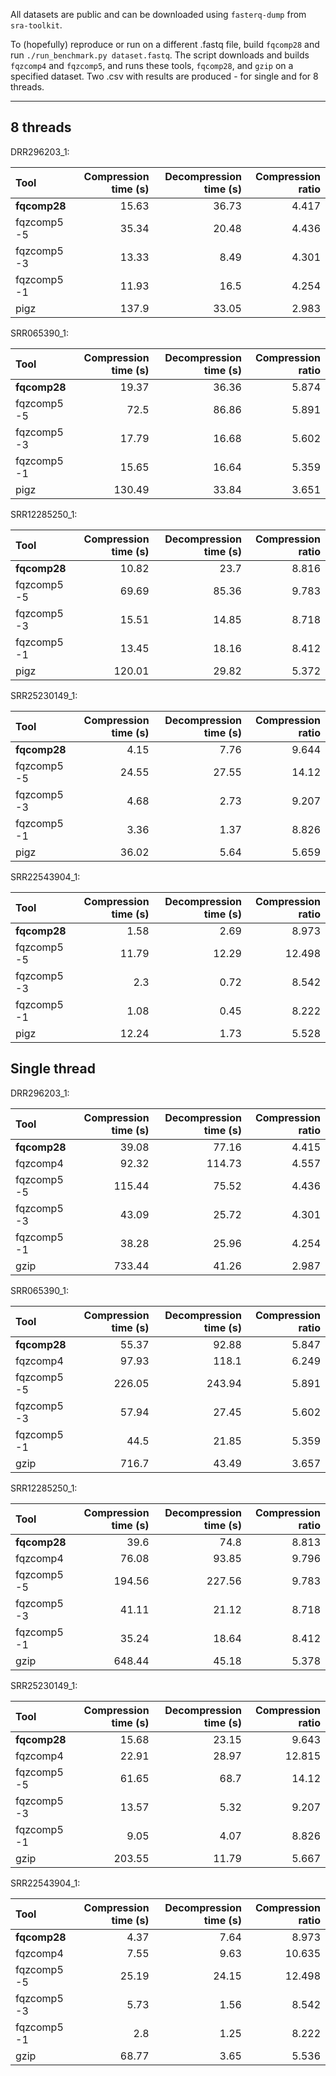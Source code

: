 All datasets are public and can be downloaded using `fasterq-dump` from `sra-toolkit`.

To (hopefully) reproduce or run on a different .fastq file, build `fqcomp28` and run `./run_benchmark.py dataset.fastq`.
The script downloads and builds `fqzcomp4` and `fqzcomp5`, and runs these tools, `fqcomp28`, and `gzip` on a specified dataset. 
Two .csv with results are produced - for single and for 8 threads.

--- 

## 8 threads

DRR296203_1:

| Tool        |   Compression time (s) |   Decompression time (s) |   Compression ratio |
|:------------|-----------------------:|-------------------------:|--------------------:|
| **fqcomp28**    |                  15.63 |                    36.73 |               4.417 |
| fqzcomp5 -5 |                  35.34 |                    20.48 |               4.436 |
| fqzcomp5 -3 |                  13.33 |                     8.49 |               4.301 |
| fqzcomp5 -1 |                  11.93 |                    16.5  |               4.254 |
| pigz        |                 137.9  |                    33.05 |               2.983 |

SRR065390_1:

| Tool        |   Compression time (s) |   Decompression time (s) |   Compression ratio |
|:------------|-----------------------:|-------------------------:|--------------------:|
| **fqcomp28**    |                  19.37 |                    36.36 |               5.874 |
| fqzcomp5 -5 |                  72.5  |                    86.86 |               5.891 |
| fqzcomp5 -3 |                  17.79 |                    16.68 |               5.602 |
| fqzcomp5 -1 |                  15.65 |                    16.64 |               5.359 |
| pigz        |                 130.49 |                    33.84 |               3.651 |

SRR12285250_1:

| Tool        |   Compression time (s) |   Decompression time (s) |   Compression ratio |
|:------------|-----------------------:|-------------------------:|--------------------:|
| **fqcomp28**    |                  10.82 |                    23.7  |               8.816 |
| fqzcomp5 -5 |                  69.69 |                    85.36 |               9.783 |
| fqzcomp5 -3 |                  15.51 |                    14.85 |               8.718 |
| fqzcomp5 -1 |                  13.45 |                    18.16 |               8.412 |
| pigz        |                 120.01 |                    29.82 |               5.372 |

SRR25230149_1:

| Tool        |   Compression time (s) |   Decompression time (s) |   Compression ratio |
|:------------|-----------------------:|-------------------------:|--------------------:|
| **fqcomp28**    |                   4.15 |                     7.76 |               9.644 |
| fqzcomp5 -5 |                  24.55 |                    27.55 |              14.12  |
| fqzcomp5 -3 |                   4.68 |                     2.73 |               9.207 |
| fqzcomp5 -1 |                   3.36 |                     1.37 |               8.826 |
| pigz        |                  36.02 |                     5.64 |               5.659 |

SRR22543904_1:

| Tool        |   Compression time (s) |   Decompression time (s) |   Compression ratio |
|:------------|-----------------------:|-------------------------:|--------------------:|
| **fqcomp28**    |                   1.58 |                     2.69 |               8.973 |
| fqzcomp5 -5 |                  11.79 |                    12.29 |              12.498 |
| fqzcomp5 -3 |                   2.3  |                     0.72 |               8.542 |
| fqzcomp5 -1 |                   1.08 |                     0.45 |               8.222 |
| pigz        |                  12.24 |                     1.73 |               5.528 |


## Single thread


DRR296203_1:

| Tool        |   Compression time (s) |   Decompression time (s) |   Compression ratio |
|:------------|-----------------------:|-------------------------:|--------------------:|
| **fqcomp28**    |                  39.08 |                    77.16 |               4.415 |
| fqzcomp4    |                  92.32 |                   114.73 |               4.557 |
| fqzcomp5 -5 |                 115.44 |                    75.52 |               4.436 |
| fqzcomp5 -3 |                  43.09 |                    25.72 |               4.301 |
| fqzcomp5 -1 |                  38.28 |                    25.96 |               4.254 |
| gzip        |                 733.44 |                    41.26 |               2.987 |

SRR065390_1:

| Tool        |   Compression time (s) |   Decompression time (s) |   Compression ratio |
|:------------|-----------------------:|-------------------------:|--------------------:|
| **fqcomp28**    |                  55.37 |                    92.88 |               5.847 |
| fqzcomp4    |                  97.93 |                   118.1  |               6.249 |
| fqzcomp5 -5 |                 226.05 |                   243.94 |               5.891 |
| fqzcomp5 -3 |                  57.94 |                    27.45 |               5.602 |
| fqzcomp5 -1 |                  44.5  |                    21.85 |               5.359 |
| gzip        |                 716.7  |                    43.49 |               3.657 |

SRR12285250_1:

| Tool        |   Compression time (s) |   Decompression time (s) |   Compression ratio |
|:------------|-----------------------:|-------------------------:|--------------------:|
| **fqcomp28**    |                  39.6  |                    74.8  |               8.813 |
| fqzcomp4    |                  76.08 |                    93.85 |               9.796 |
| fqzcomp5 -5 |                 194.56 |                   227.56 |               9.783 |
| fqzcomp5 -3 |                  41.11 |                    21.12 |               8.718 |
| fqzcomp5 -1 |                  35.24 |                    18.64 |               8.412 |
| gzip        |                 648.44 |                    45.18 |               5.378 |

SRR25230149_1:

| Tool        |   Compression time (s) |   Decompression time (s) |   Compression ratio |
|:------------|-----------------------:|-------------------------:|--------------------:|
| **fqcomp28**    |                  15.68 |                    23.15 |               9.643 |
| fqzcomp4    |                  22.91 |                    28.97 |              12.815 |
| fqzcomp5 -5 |                  61.65 |                    68.7  |              14.12  |
| fqzcomp5 -3 |                  13.57 |                     5.32 |               9.207 |
| fqzcomp5 -1 |                   9.05 |                     4.07 |               8.826 |
| gzip        |                 203.55 |                    11.79 |               5.667 |

SRR22543904_1:

| Tool        |   Compression time (s) |   Decompression time (s) |   Compression ratio |
|:------------|-----------------------:|-------------------------:|--------------------:|
| **fqcomp28**    |                   4.37 |                     7.64 |               8.973 |
| fqzcomp4    |                   7.55 |                     9.63 |              10.635 |
| fqzcomp5 -5 |                  25.19 |                    24.15 |              12.498 |
| fqzcomp5 -3 |                   5.73 |                     1.56 |               8.542 |
| fqzcomp5 -1 |                   2.8  |                     1.25 |               8.222 |
| gzip        |                  68.77 |                     3.65 |               5.536 |
